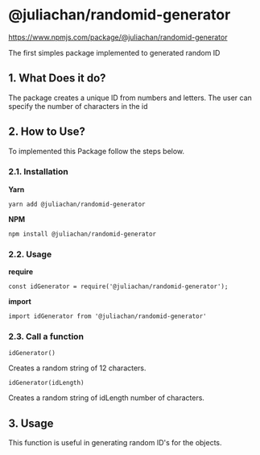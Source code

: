 # @juliachan/randomid-generator

https://www.npmjs.com/package/@juliachan/randomid-generator

The first simples package implemented to generated random ID

## 1. What Does it do?

The package creates a unique ID from numbers and letters. The user can specify the number of characters in the id

## 2. How to Use?

To implemented this Package follow the steps below.

### 2.1. **Installation**

**Yarn**

`yarn add @juliachan/randomid-generator`

**NPM**

`npm install @juliachan/randomid-generator`

### 2.2. **Usage**

**require**

`const idGenerator = require('@juliachan/randomid-generator');`

**import**

`import idGenerator from '@juliachan/randomid-generator'`

### 2.3. **Call a function**

`idGenerator()`

Creates a random string of 12 characters.

`idGenerator(idLength)`

Creates a random string of idLength number of characters.

## 3. Usage

This function is useful in generating random ID's for the objects.
